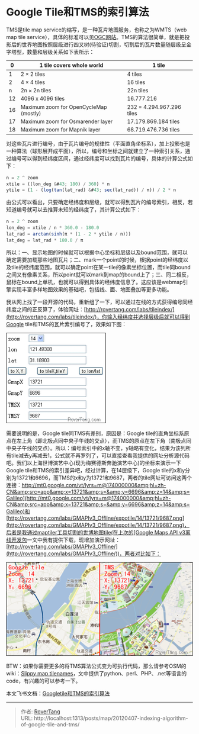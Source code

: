 # Google Tile和TMS的索引算法


TMS是tile map service的缩写，是一种瓦片地图服务，也称之为WMTS（web map tile service），具体的标准可以见[OGC网站](http://www.opengeospatial.org/standards/wmts)。TMS的算法很简单，就是把投影后的世界地图按照层级进行四叉树(待验证)切割，切割后的瓦片数量随层级呈金字塔型，数量和层级关系如下表所示：

| 0  | 1 tile covers whole world              | 1 tile                    |
|----|----------------------------------------|---------------------------|
| 1  | 2 × 2 tiles                            | 4 tiles                   |
| 2  | 4 × 4 tiles                            | 16 tiles                  |
| n  | 2n × 2n tiles                          | 22n tiles                 |
| 12 | 4096 x 4096 tiles                      | 16.777.216                |
| 16 | Maximum zoom for OpenCycleMap (mostly) | 232 = 4.294.967.296 tiles |
| 17 | Maximum zoom for Osmarender layer      | 17.179.869.184 tiles      |
| 18 | Maximum zoom for Mapnik layer          | 68.719.476.736 tiles      |

对这些瓦片进行编号，由于瓦片编号的规律性（平面直角坐标系），加上投影也是一种算法（球形展开成平面），所以，编号和坐标之间就建立了一种索引关系，通过编号可以得到经纬度区间，通过经纬度可以找到瓦片的编号，具体的计算公式如下：

```js {linenos=table}
n = 2 ^ zoom
xtile = ((lon_deg &#43; 180) / 360) * n
ytile = (1 - (log(tan(lat_rad) &#43; sec(lat_rad)) / π)) / 2 * n
```

由公式可以看出，只要确定经纬度和层级，就可以得到瓦片的编号索引，相反，若知道编号就可以去推算未知的经纬度了，其计算公式如下：

```js {linenos=table}
n = 2 ^ zoom
lon_deg = xtile / n * 360.0 - 180.0
lat_rad = arctan(sinh(π * (1 - 2 * ytile / n)))
lat_deg = lat_rad * 180.0 / π
```


所以：一、显示地图的时候就可以根据中心坐标和层级以及bound范围，就可以确定需要加载那些地图瓦片；二、mark一个point的时候，根据point的经纬度以及tile的经纬度范围，就可以确定point在某一tile的像素坐标位置，而tile同bound之间又有像素关系，所以point就可以mark到map的bound上了；三、同二相反，鼠标在bound上单机，也就可以得到具体的经纬度信息了。这应该是webmap引擎实现丰富多样地图效果的基础吧，包括线、面、地图叠加等更多功能。

我从网上找了一段开源的代码，重新组了一下，可以通过在线的方式获得编号同经纬度之间的正反算了，体验网址：[http://rovertang.com/labs/tileindex/](http://rovertang.com/labs/tileindex/)，你输入经纬度并选择层级后就可以得到Google tile和TMS的瓦片索引编号了，效果如下图：

![](assets/boxcnvXLqytPwlBFxoX8EaKok5g.png)

需要说明的是，Google tile同TMS有差别，原因是：Google tile的直角坐标系原点在左上角（即北极点同中央子午线的交点），而TMS的原点在左下角（南极点同中央子午线的交点）。所以：编号索引中的x轴不变，y轴略有变化，结果为该列所有tile减去y再减去1，公式就不再罗列了，可以直接查看我提供的网址分析源代码吧。我们以上海世博演艺中心(现为梅赛德斯奔驰演艺中心)的坐标来演示一下Google tile和TMS的索引差异吧，经过计算，在14层级下，Google tile的x和y分别为13721和6696，而TMS的x和y为13721和9687，两者的tile网址可访问这两个连接：[http://mt0.google.com/vt/lyrs=m@174000000&amp;hl=zh-CN&amp;src=app&amp;x=13721&amp;s=&amp;y=6696&amp;z=14&amp;s=Galileo](http://mt0.google.com/vt/lyrs=m@174000000&amp;hl=zh-CN&amp;src=app&amp;x=13721&amp;s=&amp;y=6696&amp;z=14&amp;s=Galileo)和[http://rovertang.com/labs/GMAPIv3_Offline/expotile/14/13721/9687.png](http://rovertang.com/labs/GMAPIv3_Offline/expotile/14/13721/9687.png)，后者是我通过maptiler工具切割的世博地图tile(在上次的[Google Maps API v3离线开发包](https://www.cnblogs.com/Tangf/archive/2009/02/20/1394511.html)一文中我有提供下载，现增加演示网址：[http://rovertang.com/labs/GMAPIv3_Offline/](http://rovertang.com/labs/GMAPIv3_Offline/))，两者对比如下：

![](assets/boxcnawq3hnes4X9kgC6K1rHDkd.png)

BTW：如果你需要更多的将TMS算法公式变为可执行代码，那么请参考OSM的wiki：[Slippy map tilenames](http://wiki.openstreetmap.org/wiki/Slippy_map_tilenames)，文中提供了python、perl、PHP、.net等语言的code，有兴趣的可以参考一下。

本文飞书文档：[Googletile和TMS的索引算法](https://rovertang.feishu.cn/docx/doxcncFvKY8QyybXrC3BR6cX6Fb)


---

> 作者: [RoverTang](https://rovertang.com)  
> URL: http://localhost:1313/posts/map/20120407-indexing-algorithm-of-google-tile-and-tms/  

